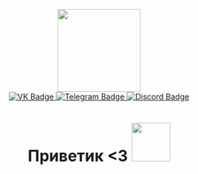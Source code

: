 <div id="header" align="center">
  <img src="https://media.giphy.com/media/aRIzrvb4qN5t0X5cRz/giphy-downsized-large.gif" width="150"/>
</div>
<div id="badges" align="center">
  <a href="https://vk.com/rofl1n">
    <img src="https://img.shields.io/badge/VK-blue?style=for-the-badge&logo=vk&logoColor=white" alt="VK Badge"/>
  </a>
  <a href="https://t.me/rofl1n">
    <img src="https://img.shields.io/badge/telegram-blue?style=for-the-badge&logo=telegram&logoColor=white" alt="Telegram Badge"/>
  </a>
  <a href="https://discord.gg/5ebKxjXT2y">
    <img src="https://img.shields.io/badge/Discord-blue?style=for-the-badge&logo=discord&logoColor=white" alt="Discord Badge"/>
  </a>
</div>
<h1 align="center">
  Приветик <3
  <img src="https://media.giphy.com/media/EkP2oe5Nv1fRJdVvqK/giphy.gif" width="70px"/>
</h1>
